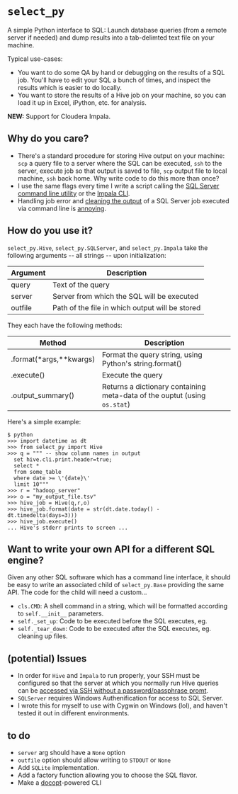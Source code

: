# `select_py`

A simple Python interface to SQL: Launch database queries (from a remote server if needed) and dump results into a tab-delimted text file on your machine.

Typical use-cases:
- You want to do some QA by hand or debugging on the results of a SQL job. You'll have to edit your SQL a bunch of times, and inspect the results which is easier to do locally.
- You want to store the results of a Hive job on your machine, so you can load it up in Excel, iPython, etc. for analysis.

**NEW:** Support for Cloudera Impala.

## Why do you care?

- There's a standard procedure for storing Hive output on your machine: `scp` a query file to a server where the SQL can be executed, `ssh` to the server, execute job so that output is saved to file, `scp` output file to local machine, `ssh` back home. Why write code to do this more than once?
- I use the same flags every time I write a script calling the [SQL Server command line utility](http://msdn.microsoft.com/en-us/library/ms162773.aspx) or the [Impala CLI](http://www.cloudera.com/content/cloudera/en/documentation/cloudera-impala/v2-0-x/topics/impala_shell_options.html).
- Handling job error and [cleaning the output](http://stackoverflow.com/questions/2362229/how-to-supress-hyphens-in-sqlcmd) of a SQL Server job executed via command line is [annoying](http://www.experts-exchange.com/Database/MS-SQL-Server/Q_28189009.html).

## How do you use it?

`select_py.Hive`, `select_py.SQLServer`, and `select_py.Impala` take the following arguments -- all strings -- upon initialization:

|Argument|Description|
|--------|-----------|
|query|Text of the query|
|server|Server from which the SQL will be executed|
|outfile|Path of the file in which output will be stored|

They each have the following methods:

|Method|Description|
|------|-----------|
|.format(\*args,\*\*kwargs)|Format the query string, using Python's string.format()|
|.execute()|Execute the query|
|.output_summary()|Returns a dictionary containing meta-data of the ouptut (using `os.stat`)|

Here's a simple example:

```
$ python
>>> import datetime as dt
>>> from select_py import Hive
>>> q = """ -- show column names in output
  set hive.cli.print.header=true;
  select *
  from some_table
  where date >= \'{date}\'
  limit 10"""
>>> r = "hadoop_server"
>>> o = "my_output_file.tsv"
>>> hive_job = Hive(q,r,o)
>>> hive_job.format(date = str(dt.date.today() - dt.timedelta(days=3)))
>>> hive_job.execute()
... Hive's stderr prints to screen ...
```

## Want to write your own API for a different SQL engine?

Given any other SQL software which has a command line interface, it should be easy to write an associated child of `select_py.Base` providing the same API. The code for the child will need a custom...
- `cls.CMD`: A shell command in a string, which will be formatted according to `self.__init__` parameters.
- `self._set_up`: Code to be executed before the SQL executes, eg. 
- `self._tear_down`: Code to be executed after the SQL executes, eg. cleaning up files.

## (potential) Issues

- In order for `Hive` and `Impala` to run properly, your SSH must be configured so that the server at which you normally run Hive queries can be [accessed via SSH without a password/passphrase promt](http://www.linuxproblem.org/art_9.html).
- `SQLServer` requires Windows Authenification for access to SQL Server.
- I wrote this for myself to use with Cygwin on Windows (lol), and haven't tested it out in different environments.

## to do

- `server` arg should have a `None` option
- `outfile` option should allow writing to `STDOUT` or `None`
- Add `SQLite` implementation.
- Add a factory function allowing you to choose the SQL flavor.
- Make a [docopt](http://docopt.org/)-powered CLI
